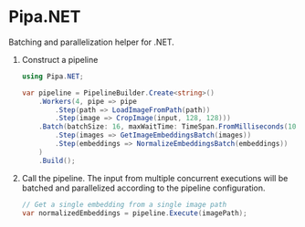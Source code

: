 # Pipa.NET

Batching and parallelization helper for .NET.

1. Construct a pipeline

   ```csharp
   using Pipa.NET;

   var pipeline = PipelineBuilder.Create<string>()
       .Workers(4, pipe => pipe
           .Step(path => LoadImageFromPath(path))
           .Step(image => CropImage(input, 128, 128)))
       .Batch(batchSize: 16, maxWaitTime: TimeSpan.FromMilliseconds(100), pipe => pipe
           .Step(images => GetImageEmbeddingsBatch(images))
           .Step(embeddings => NormalizeEmbeddingsBatch(embeddings))
       )
       .Build();
   ```

2. Call the pipeline. The input from multiple concurrent executions will be
   batched and parallelized according to the pipeline configuration.

   ```csharp
   // Get a single embedding from a single image path
   var normalizedEmbeddings = pipeline.Execute(imagePath);
   ```
